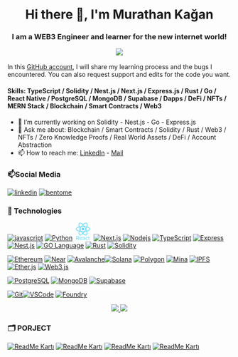 <h1 align=center>Hi there 👋, I'm Murathan Kağan</h1>
<h3 align=center>I am a WEB3 Engineer and learner for the new internet world!</h3>      

<div align="center">
    <a href="blank">
        <img src="https://s3.eu-central-1.amazonaws.com/curaze-web-prod/photos/shares/WEB3-WEB2.0-WEB1.0.png"/>
    </a> 
</div>

In this [GitHub account](https://github.com/murathanje), I will share my learning process and the bugs I encountered. You can also request support and edits for the code you want.

#### Skills: TypeScript / Solidity / Nest.js / Next.js / Express.js / Rust / Go / React Native / PostgreSQL / MongoDB / Supabase / Dapps / DeFi / NFTs / MERN Stack / Blockchain / Smart Contracts / Web3

- 🌱 I’m currently working on Solidity - Nest.js - Go - Express.js
- 💬 Ask me about: Blockchain / Smart Contracts / Solidity / Rust / Web3 / NFTs / Zero Knowledge Proofs / Real World Assets / DeFi / Account Abstraction
- 📫 How to reach me: [LinkedIn](https://www.linkedin.com/in/murathan-kagan/) -
[Mail](mailto:murathankagan13@gmail.com)


<h3>📫Social Media</h3>   


[<img src='https://upload.wikimedia.org/wikipedia/commons/thumb/8/81/LinkedIn_icon.svg/1200px-LinkedIn_icon.svg.png' alt='linkedin' height='40'>](https://www.linkedin.com/in/murathan-kagan/)  [<img src='https://global-uploads.webflow.com/6335b33630f88833a92915fc/63e501246a370e0d4462f2ed_herologo.png' alt='bentome' height='40'>](https://bento.me/murathanje) 
<h3>🔧 Technologies</h3>   

[<img src='https://upload.wikimedia.org/wikipedia/commons/thumb/9/99/Unofficial_JavaScript_logo_2.svg/1200px-Unofficial_JavaScript_logo_2.svg.png' alt='javascript' height='40'>](https://www.javascript.com/) [<img src='https://upload.wikimedia.org/wikipedia/commons/thumb/c/c3/Python-logo-notext.svg/800px-Python-logo-notext.svg.png' alt='Python' height='40'>](https://www.python.org/) [<img src='https://raw.githubusercontent.com/devicons/devicon/master/icons/react/react-original-wordmark.svg' alt='React' height='40'>](https://reactjs.org/) [<img src='https://www.drupal.org/files/project-images/nextjs-icon-dark-background.png' alt='Next.js' height='40'>](https://nextjs.org/) [<img src='https://www.vectorlogo.zone/logos/nodejs/nodejs-icon.svg' alt='Nodejs' height='40'>](https://nodejs.org/en/)  [<img src='https://upload.wikimedia.org/wikipedia/commons/thumb/4/4c/Typescript_logo_2020.svg/1200px-Typescript_logo_2020.svg.png' alt='TypeScript' height='40'>](https://www.typescriptlang.org/) [<img src='https://www.peanutsquare.com/wp-content/uploads/2024/04/Express.png' alt='Express' height='40'>](https://expressjs.com/) [<img src='https://nestjs.com/logo-small-gradient.d792062c.svg' alt='Nest.js' height='40'>](https://nestjs.com/) [<img src='https://go.dev/blog/go-brand/Go-Logo/PNG/Go-Logo_Blue.png' alt='GO Language' height='40'>](https://go.dev/) [<img src='https://play-lh.googleusercontent.com/0xp9vdMPW6svXwIem1-FFGeKn1AoYgBBZGo2ojo2rx5F6nDM4_yXE6P-Qimh3wRGfp8' alt='Rust' height='40'>](https://www.rust-lang.org/) [<img src='https://cdn.icon-icons.com/icons2/2107/PNG/512/file_type_solidity_icon_130156.png' alt='Solidity' height='40'>](https://docs.soliditylang.org/en/v0.8.17/)

[<img src='https://upload.wikimedia.org/wikipedia/commons/thumb/6/6f/Ethereum-icon-purple.svg/200px-Ethereum-icon-purple.svg.png' alt='Ethereum' height='40'>](https://ethereum.org/en/) [<img src='https://www.pngall.com/wp-content/uploads/10/NEAR-Protocol-Crypto-Logo.png' alt='Near' height='40'>](https://docs.near.org/) [<img src='https://assets-global.website-files.com/6059b554e81c705f9dd2dd32/60ec6a944b52e3e96e16af68_Avalanche_Square_Red_Circle.png' alt='Avalanche' height='40'>](https://www.avax.network/)[<img src='https://avatars.githubusercontent.com/u/35608259?s=280&v=4' alt='Solana' height='40'>](https://solana.com/) [<img src='https://s3.coinmarketcap.com/static-gravity/image/b8db9a2ac5004c1685a39728cdf4e100.png' alt='Polygon' height='40'>](https://polygon.technology/) [<img src='https://cdn-images-1.medium.com/max/1200/1*ubOSZmkEWyTUhMdLMlB1nA.png' alt='Mina' height='40'>](https://minaprotocol.com/) [<img src='https://upload.wikimedia.org/wikipedia/commons/1/18/Ipfs-logo-1024-ice-text.png' alt='IPFS' height='40'>](https://docs.ipfs.tech/how-to/mint-nfts-with-ipfs/)  [<img src='https://res.cloudinary.com/divzjiip8/image/upload/v1624392472/logos/ethers_blue.png' alt='Ether.js' height='40'>](https://docs.ethers.io/v5/)  [<img src='https://svgmix.com/uploads/813f18-web3js.svg' alt='Web3.js' height='40'>](https://web3js.readthedocs.io/)  

 [<img src='https://w7.pngwing.com/pngs/657/27/png-transparent-postgresql-original-wordmark-logo-icon-thumbnail.png' alt='PostgreSQL' height='40'>](https://www.postgresql.org/)
  [<img src='https://miro.medium.com/v2/resize:fit:512/1*doAg1_fMQKWFoub-6gwUiQ.png' alt='MongoDB' height='40'>](https://www.mongodb.com/)  [<img src='https://www.vectorlogo.zone/logos/supabase/supabase-icon.svg' alt='Supabase' height='40'>](https://supabase.com/)

[<img src='https://avatars.githubusercontent.com/u/18133?s=200&v=4' alt='Git' height='40'>](https://git-scm.com/)[<img src='https://upload.wikimedia.org/wikipedia/commons/thumb/9/9a/Visual_Studio_Code_1.35_icon.svg/2048px-Visual_Studio_Code_1.35_icon.svg.png' alt='VSCode' height='40'>](https://code.visualstudio.com/) [<img src='https://avatars.githubusercontent.com/u/99892494?v=4' alt='Foundry' height='30'>](https://book.getfoundry.sh/)

<div align="center">
    <a href="https://github.com/murathanje">
        <img height="180em" src="https://github-readme-stats-sigma-five.vercel.app/api?username=murathanje&show_icons=true&theme=dark&include_all_commits=true&count_private=true"/>
        <img height="180em" src="https://github-readme-stats-sigma-five.vercel.app/api/top-langs/?username=murathanje&layout=compact&langs_count=7&theme=dark"/>
    </a>

</div>


<h3>🗂️ PORJECT</h3>   

[![ReadMe Kartı](https://github-readme-stats-sigma-five.vercel.app/api/pin/?username=murathanje&repo=Bus-Ticket-App&theme=dark)](https://github.com/murathanje/Bus-Ticket-App) [![ReadMe Kartı](https://github-readme-stats-sigma-five.vercel.app/api/pin/?username=murathanje&repo=Chain-Prices&theme=dark)](https://github.com/murathanje/Chain-Prices) 
[![ReadMe Kartı](https://github-readme-stats-sigma-five.vercel.app/api/pin/?username=murathanje&repo=Promtopia-Next.js&theme=dark)](https://github.com/murathanje/Promtopia-Next.js) [![ReadMe Kartı](https://github-readme-stats-sigma-five.vercel.app/api/pin/?username=murathanje&repo=BB-Token-and-NFT&theme=dark)](https://github.com/murathanje/BB-Token-and-NFT)



